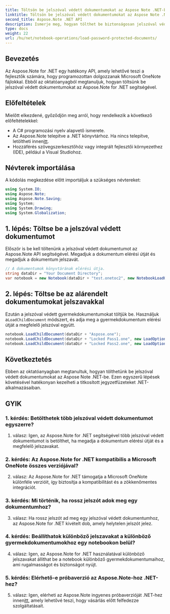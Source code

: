 ```yaml
---
title: Töltsön be jelszóval védett dokumentumokat az Aspose Note .NET-be
linktitle: Töltsön be jelszóval védett dokumentumokat az Aspose Note .NET-be
second_title: Aspose.Note .NET API
description: Ismerje meg, hogyan tölthet be biztonságosan jelszóval védett dokumentumokat az Aspose Note .NET-be egyszerű lépésekkel. Biztosítsa az adatok titkosságát titkosítással.
type: docs
weight: 22
url: /hu/net/notebook-operations/load-password-protected-documents/
---
```

## Bevezetés

Az Aspose.Note for .NET egy hatékony API, amely lehetővé teszi a fejlesztők számára, hogy programozottan dolgozzanak Microsoft OneNote fájlokkal. Ebből az oktatóanyagból megtanuljuk, hogyan töltsünk be jelszóval védett dokumentumokat az Aspose.Note for .NET segítségével.

## Előfeltételek

Mielőtt elkezdené, győződjön meg arról, hogy rendelkezik a következő előfeltételekkel:

- A C# programozási nyelv alapvető ismerete.
-  Az Aspose.Note telepítve a .NET könyvtárhoz. Ha nincs telepítve, letöltheti innen[itt](https://releases.aspose.com/note/net/).
- Hozzáférés szövegszerkesztőhöz vagy integrált fejlesztői környezethez (IDE), például a Visual Studiohoz.

## Névterek importálása

A kódolás megkezdése előtt importáljuk a szükséges névtereket:

```csharp
using System.IO;
using Aspose.Note;
using Aspose.Note.Saving;
using System;
using System.Drawing;
using System.Globalization;
```

## 1. lépés: Töltse be a jelszóval védett dokumentumot

Először is be kell töltenünk a jelszóval védett dokumentumot az Aspose.Note API segítségével. Megadjuk a dokumentum elérési útját és megadjuk a dokumentum jelszavát.

```csharp
// A dokumentumok könyvtárának elérési útja.
string dataDir = "Your Document Directory";
var notebook = new Notebook(dataDir + "test.onetoc2", new NotebookLoadOptions() { DeferredLoading = true });
```

## 2. lépés: Töltse be az alárendelt dokumentumokat jelszavakkal

 Ezután a jelszóval védett gyermekdokumentumokat töltjük be. Használjuk a`LoadChildDocument` módszert, és adja meg a gyermekdokumentum elérési útját a megfelelő jelszóval együtt.

```csharp
notebook.LoadChildDocument(dataDir + "Aspose.one");  
notebook.LoadChildDocument(dataDir + "Locked Pass1.one", new LoadOptions() { DocumentPassword = "pass" });
notebook.LoadChildDocument(dataDir + "Locked Pass2.one", new LoadOptions() { DocumentPassword = "pass2" });
```

## Következtetés

Ebben az oktatóanyagban megtanultuk, hogyan tölthetünk be jelszóval védett dokumentumokat az Aspose Note .NET-be. Ezen egyszerű lépések követésével hatékonyan kezelheti a titkosított jegyzetfüzeteket .NET-alkalmazásaiban.

## GYIK

### 1. kérdés: Betölthetek több jelszóval védett dokumentumot egyszerre?

1. válasz: Igen, az Aspose.Note for .NET segítségével több jelszóval védett dokumentumot is betölthet, ha megadja a dokumentum elérési útját és a megfelelő jelszavakat.

### 2. kérdés: Az Aspose.Note for .NET kompatibilis a Microsoft OneNote összes verziójával?

2. válasz: Az Aspose.Note for .NET támogatja a Microsoft OneNote különféle verzióit, így biztosítja a kompatibilitást és a zökkenőmentes integrációt.

### 3. kérdés: Mi történik, ha rossz jelszót adok meg egy dokumentumhoz?

3. válasz: Ha rossz jelszót ad meg egy jelszóval védett dokumentumhoz, az Aspose.Note for .NET kivételt dob, amely helytelen jelszót jelez.

### 4. kérdés: Beállíthatok különböző jelszavakat a különböző gyermekdokumentumokhoz egy notebookon belül?

4. válasz: Igen, az Aspose.Note for .NET használatával különböző jelszavakat állíthat be a notebook különböző gyermekdokumentumaihoz, ami rugalmasságot és biztonságot nyújt.

### 5. kérdés: Elérhető-e próbaverzió az Aspose.Note-hoz .NET-hez?

 5. válasz: Igen, elérheti az Aspose.Note ingyenes próbaverzióját .NET-hez innen[itt](https://releases.aspose.com/), amely lehetővé teszi, hogy vásárlás előtt felfedezze szolgáltatásait.